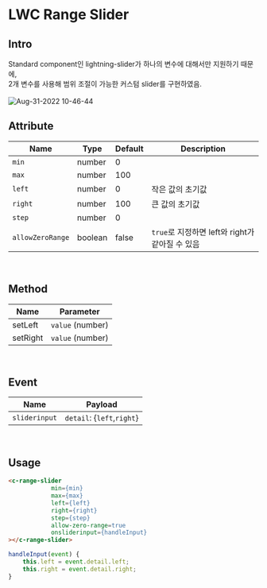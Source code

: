 LWC Range Slider
==

## Intro
Standard component인 lightning-slider가 하나의 변수에 대해서만 지원하기 때문에, <br>
2개 변수를 사용해 범위 조절이 가능한 커스텀 slider를 구현하였음. <br>
<br>
![Aug-31-2022 10-46-44](https://user-images.githubusercontent.com/73949610/187574814-9f206a91-8042-4d9a-843f-69ba6cd48cb7.gif)


## Attribute

|Name|Type|Default|Description|
|---|---|---|---|
|`min`|number|0|
|`max`|number|100|
|`left`|number|0|작은 값의 초기값|
|`right`|number|100|큰 값의 초기값|
|`step`|number|0||
|`allowZeroRange`|boolean|false|`true`로 지정하면 left와 right가 같아질 수 있음|
<br>

## Method
|Name|Parameter|
|---|---|
|setLeft|`value` (number)|
|setRight|`value` (number)|
<br>

## Event
|Name|Payload|
|---|---|
|`sliderinput`|`detail`: {`left`,`right`}|
<br>

## Usage
```html
<c-range-slider
            min={min}
            max={max}
            left={left}
            right={right}
            step={step}
            allow-zero-range=true
            onsliderinput={handleInput}
></c-range-slider>
```

```js
handleInput(event) {
    this.left = event.detail.left;
    this.right = event.detail.right;
}
```
